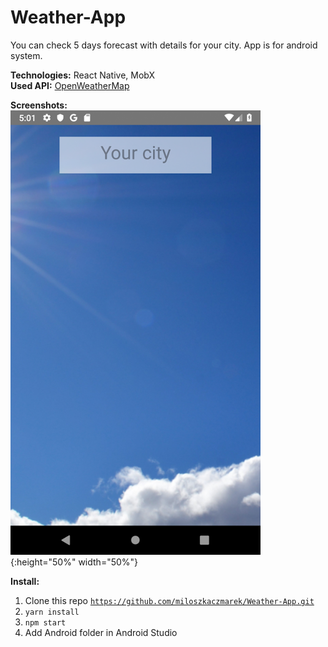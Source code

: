 # Weather-App
You can check 5 days forecast with details for your city. App is for android system.

<strong>Technologies:</strong> React Native, MobX <br/>
<strong>Used API:</strong> <a href="https://openweathermap.org/api">OpenWeatherMap</a>

<strong>Screenshots:</strong> <br/>
![Alt text](screenshot_app.png?raw=true "Screenshot"){:height="50%" width="50%"}

<strong>Install:</strong> <br/>
1. Clone this repo <code>https://github.com/miloszkaczmarek/Weather-App.git</code><br/>
2. <code>yarn install</code><br/>
3. <code>npm start</code>
4. Add Android folder in Android Studio
